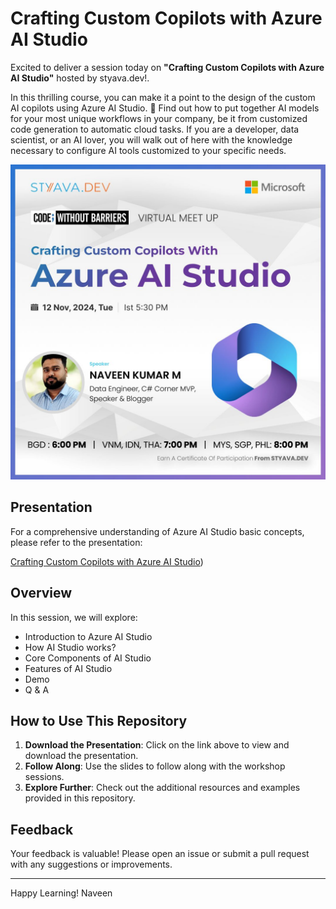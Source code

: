 # Crafting Custom Copilots with Azure AI Studio

Excited to deliver a session today on **"Crafting Custom Copilots with Azure AI Studio"** hosted by styava.dev!.

In this thrilling course, you can make it a point to the design of the custom AI copilots using Azure AI Studio. 🎯 Find out how to put together AI models for your most unique workflows in your company, be it from customized code generation to automatic cloud tasks. If you are a developer, data scientist, or an AI lover, you will walk out of here with the knowledge necessary to configure AI tools customized to your specific needs.

![Naveen_Poster.jpg](https://github.com/navindevan/tech_time_with_naveen/blob/main/12-Nov-2024_STYAVADEV_CraftingCustomCopilotswithAzureAIStudio/images/Naveen_Poster.jpg)

## Presentation

For a comprehensive understanding of Azure AI Studio basic concepts, please refer to the presentation:

[Crafting Custom Copilots with Azure AI Studio](https://github.com/navindevan/tech_time_with_naveen/blob/main/12-Nov-2024_STYAVADEV_CraftingCustomCopilotswithAzureAIStudio/presentation/Crafting_Custom_Copilots_with_Azure_AI_Studio.pdf))

## Overview

In this session, we will explore:
  - Introduction to Azure AI Studio
  - How AI Studio works?
  - Core Components of AI Studio
  - Features of AI Studio
  - Demo 
  - Q & A

## How to Use This Repository

1. **Download the Presentation**: Click on the link above to view and download the presentation.
2. **Follow Along**: Use the slides to follow along with the workshop sessions.
3. **Explore Further**: Check out the additional resources and examples provided in this repository.

## Feedback

Your feedback is valuable! Please open an issue or submit a pull request with any suggestions or improvements.

---

Happy Learning!
Naveen
